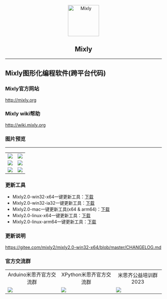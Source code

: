 <p align="center">
  <a href="https://mixly2.gitee.io/mixly2.0_src">
    <img src="https://foruda.gitee.com/images/1677155717148882961/0c044ac0_5225463.png" width="100" alt="Mixly">
  </a>
</p>
<h2 align="center">Mixly</h2>

---

## Mixly图形化编程软件(跨平台代码)

### Mixly官方网站

http://mixly.org

### Mixly wiki帮助

http://wiki.mixly.org

### 图片预览

---

<table>
    <tr>
        <td><img src="https://foruda.gitee.com/images/1677153641352478950/f4d0eb67_5225463.png"/></td>
        <td><img src="https://foruda.gitee.com/images/1677153954316335623/5ffa2d91_5225463.png"/></td>
    </tr>
    <tr>
        <td><img src="https://foruda.gitee.com/images/1677153736660048584/765aa0b6_5225463.png"/></td>
        <td><img src="https://foruda.gitee.com/images/1677153898146411955/86be2604_5225463.png"/></td>
    </tr>
    <tr>
        <td><img src="https://foruda.gitee.com/images/1677154053942238016/521454df_5225463.png"/></td>
        <td><img src="https://foruda.gitee.com/images/1677154016356791744/51975de1_5225463.png"/></td>
    </tr>
</table>

### 更新工具

- Mixly2.0-win32-x64一键更新工具：[下载](http://mixlylibs.cloud:8099/mixly2/update-tools/media/branch/master/mixly2.0-win32-x64%E4%B8%80%E9%94%AE%E6%9B%B4%E6%96%B0%E7%89%88.7z)
- Mixly2.0-win32-ia32一键更新工具：[下载](http://mixlylibs.cloud:8099/mixly2/update-tools/media/branch/master/mixly2.0-win32-ia32%E4%B8%80%E9%94%AE%E6%9B%B4%E6%96%B0%E7%89%88.7z)
- Mixly2.0-mac一键更新工具(x64 & arm64)：[下载](http://mixlylibs.cloud:8099/mixly2/update-tools/media/branch/master/mixly2.0-mac%E4%B8%80%E9%94%AE%E6%9B%B4%E6%96%B0%E7%89%88.7z)
- Mixly2.0-linux-x64一键更新工具：[下载](http://mixlylibs.cloud:8099/mixly2/update-tools/media/branch/master/Mixly2.0-linux-x64%E4%B8%80%E9%94%AE%E6%9B%B4%E6%96%B0%E7%89%88.zip)
- Mixly2.0-linux-arm64一键更新工具：[下载](http://mixlylibs.cloud:8099/mixly2/update-tools/media/branch/master/Mixly2.0-linux-arm64%E4%B8%80%E9%94%AE%E6%9B%B4%E6%96%B0%E7%89%88.zip)

### 更新说明

https://gitee.com/mixly2/mixly2.0-win32-x64/blob/master/CHANGELOG.md

### 官方交流群

<table>
    <tr>
        <td align="center">Arduino米思齐官方交流群</td>
        <td align="center">XPython米思齐官方交流群</td>
        <td align="center">米思齐公益培训群2023</td>
    </tr>
    <tr>
        <td><img src="https://foruda.gitee.com/images/1677155200693014860/246cbd2e_5225463.jpeg"/></td>
        <td><img src="https://foruda.gitee.com/images/1677155247192137948/1508698a_5225463.jpeg"/></td>
        <td><img src="https://foruda.gitee.com/images/1677155350027940742/19085ccb_5225463.jpeg"/></td>
    </tr>
</table>

